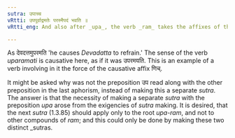 ```yaml
---
sutra: उपाच्च
vRtti: उपपूर्वाद्रमतेः परस्मैपदं भवति ॥
vRtti_eng: And also after _upa_, the verb _ram_ takes the affixes of the _parasmaipada_.

---
```

As देवदत्तमुपरमति 'he causes _Devadatta_ to refrain.' The sense of the verb _uparamati_ is causative here, as if it was उपरमयति. This is an example of a verb involving in it the force of the causative affix णिच्.

It might be asked why was not the preposition उप read along with the other preposition in the last aphorism, instead of making this a separate _sutra_. The answer is that the necessity of making a separate _sutra_ with the preposition _upa_ arose from the exigencies of _sutra_ making. It is desired, that the next _sutra_ (1.3.85) should apply only to the root _upa_-_ram_, and not to other compounds of _ram_; and this could only be done by making these two distinct _sutras.